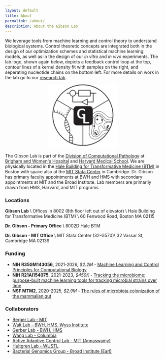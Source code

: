 ```yaml
---
layout: default
title: About
permalink: /about/
description: About the Gibson Lab
---
```


We leverage tools from machine learning and control theory to understand biological systems.  Control theoretic concepts are integrated both in the design of our optimization schemes and statistical machine learning models, as well as in the design of our *in vitro* and *in vivo* experiments. The lab logo, shown again below, depicts a feedback control loop at the top, contour lines of a kernel density fit with samples on the right, and seperating nucleotide chains on the bottom left. For more details on work in the lab go to our [research tab](/research/).

<center>
<img  src="/image/gibson_lab_logo_bw_outlined_cropped_html.svg" alt="Gibson Lab Logo" width=225pt>
</center>

The Gibson Lab is part of the [Division of Computational Pathology](https://comp-path.bwh.harvard.edu/) at [Brigham and Women's Hospital](https://www.brighamhealth.org/) and [Harvard Medical School](https://hms.harvard.edu/). We are physically located in the  [Hale Building for Transformative Medicine (BTM)](https://www.google.com/maps/place/Building+for+Transformative+Medicine+at+Brigham+and+Women's+Hospital/@42.3353661,-71.1087175,15z/data=!4m5!3m4!1s0x0:0x35376a566e389c7d!8m2!3d42.3353661!4d-71.1087175) in Boston with space also at the [MIT Stata Center](https://www.google.com/maps/place/Stata+Center,+32+Vassar+St,+Cambridge,+MA+02139/@42.3616095,-71.0928242,17z/data=!3m1!4b1!4m5!3m4!1s0x89e370a95d3025a9:0xb1de557289ff6bbe!8m2!3d42.3616095!4d-71.0906355)  in Cambridge. Dr. Gibson has primary faculty appointments at BWH and HMS with secondary appointments at MIT and the Broad Institute. Lab members are primarily drawn from HMS, Harvard, and MIT programs.

### Locations
**Gibson Lab** [<i class="fas fa-map-marker-alt"></i>](https://www.google.com/maps/place/Building+for+Transformative+Medicine+at+Brigham+and+Women's+Hospital/@42.3353661,-71.1087175,15z/data=!4m2!3m1!1s0x0:0x35376a566e389c7d?sa=X&ved=2ahUKEwifjKzTzcztAhUPZd8KHSK7D6sQ_BIwCnoECBkQBQ) \\
Offices in 8002 (8th floor left out of elevator) \\
Hale Building for Transformative Medicine (BTM) \\
60 Fenwood Road, Boston MA 02115

**Dr. Gibson - Primary Office** [<i class="fas fa-map-marker-alt"></i>](https://www.google.com/maps/place/Building+for+Transformative+Medicine+at+Brigham+and+Women's+Hospital/@42.3353661,-71.1087175,15z/data=!4m2!3m1!1s0x0:0x35376a566e389c7d?sa=X&ved=2ahUKEwifjKzTzcztAhUPZd8KHSK7D6sQ_BIwCnoECBkQBQ) \\
8002D Hale BTM

**Dr. Gibson - MIT Office**  [<i class="fas fa-map-marker-alt"></i>](https://www.google.com/maps/place/Stata+Center,+32+Vassar+St,+Cambridge,+MA+02139/data=!4m2!3m1!1s0x89e370a95d3025a9:0xb1de557289ff6bbe?sa=X&ved=2ahUKEwi66L6_l9DyAhVyElkFHe4HB8QQ8gEwLnoECGoQAQ)\\
MIT Stata Center (32-G570)\\
32 Vassar St, Cambridge MA 02139


### Funding
- **NIH R35GM143056**, 2021-2026,  *$2.2M* - [Machine Learning and Control Principles for Computational Biology](/r35/)
- **NIH R21AI154075**, 2021-2023, *$450K* - [Tracking the microbiome: purpose-built machine learning tools for tracking microbial strains over time](/r21_tracking/)
- **NSF MTM2**, 2020-2025,  *$2.9M* - [The rules of microbiota colonization of the mammalian gut](/nsf_rules/)

### Collaborators

- [Berger Lab - MIT](http://people.csail.mit.edu/bab/)
- [Walt Lab - BWH, HMS, Wyss Institute](https://waltlab.bwh.harvard.edu/)
- [Gerber Lab - BWH, HMS](https://gerber.bwh.harvard.edu/)
- [Wang Lab - Columbia](http://wanglab.c2b2.columbia.edu/)
- [Active Adaptive Control Lab - MIT (Annaswamy)](http://aaclab.mit.edu/)
- [Hultgren Lab - WUSTL](https://hultgrenlab.wustl.edu/)
- [Bacterial Genomics Group - Broad Institute (Earl)](https://www.broadinstitute.org/bios/ashlee-earl)
